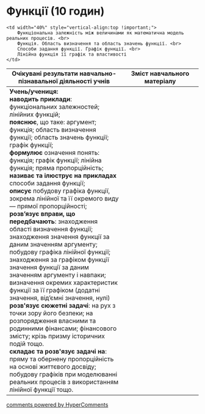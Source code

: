 <div id="hypercomments_widget" class="js-hypercomments-widget invisible"></div>

# Функції (10 годин)

<table>
  <tr>
    <td width="60%" align="center"><b>Очікувані результати навчально-пізнавальної діяльності учнів</b>
    </td>
    <td width="40%" align="center"><b>Зміст навчального матеріалу</b>
    </td>
  </tr>
<tbody>
  <tr>
  	<td width="60%" style="vertical-align:top !important;">
  		<b>Учень/учениця:</b><br>
  		<b>наводить приклади</b>: функціональних залежностей; лінійних функцій; <br>
  		<b>пояснює</b>, що таке: аргумент; функція; область визначення функції; область значень функції; графік функції; <br>
  		<b>формулює</b> означення понять: функція; графік функції; лінійна функція; пряма пропорційність; <br>
  		<b>називає та ілюструє на прикладах</b> способи задання функції; <br>
  		<b>описує</b> побудову графіка функції, зокрема лінійної та її окремого виду — прямої пропорційності; <br>
  		<b>розв’язує вправи, що передбачають</b>: знаходження області визначення функції; знаходження значення функції за даним значенням аргументу; побудову графіка лінійної функції; знаходження за графіком функції значення функції за даним значенням аргументу і навпаки; визначення окремих характеристик функції за її графіком (додатні значення, від’ємні значення, нулі) <br>
  		<b>розв'язує сюжетні задачі</b>: на рух з точки зору його безпеки; на розпорядження власними та родинними фінансами; фінансового змісту; крізь призму історичних подій тощо. <br>
  		<b>складає та розв'язує задачі на</b>: пряму та обернену пропорційність на основі життєвого досвіду; побудову графіків при моделюванні реальних процесів з використанням лінійної функції тощо.
  	</td>

  	<td width="40%" style="vertical-align:top !important;">
  		Функціональна залежність між величинами як математична модель реальних процесів. <br>
  		Функція. Область визначення та область значень функції. <br>
  		Способи задання функції. Графік функції. <br>
  		Лінійна функція її графік та властивості
  	</td>
  </tr>
</tbody>
</table>

<div class="js-hypercomments-container">
<a href="http://hypercomments.com" class="hc-link" title="comments widget">comments powered by HyperComments</a>
</div>